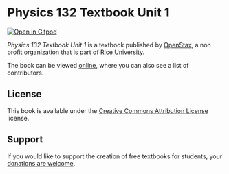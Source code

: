 # Physics 132 Textbook Unit 1

[![Open in Gitpod](https://gitpod.io/button/open-in-gitpod.svg)](https://gitpod.io/from-referrer/)

_Physics 132 Textbook Unit 1_ is a textbook published by [OpenStax](https://openstax.org/), a non profit organization that is part of [Rice University](https://www.rice.edu/).

The book can be viewed [online](https://github.com/cnx-user-books/cnxbook-physics-132-textbook-unit-1/releases/latest), where you can also see a list of contributors.

## License
This book is available under the [Creative Commons Attribution License](./LICENSE) license.

## Support
If you would like to support the creation of free textbooks for students, your [donations are welcome](https://riceconnect.rice.edu/donation/support-openstax-banner).
